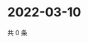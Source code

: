# 2022-03-10

共 0 条

<!-- BEGIN WEIBO -->
<!-- 最后更新时间 Thu Mar 10 2022 15:14:08 GMT+0800 (China Standard Time) -->

<!-- END WEIBO -->
